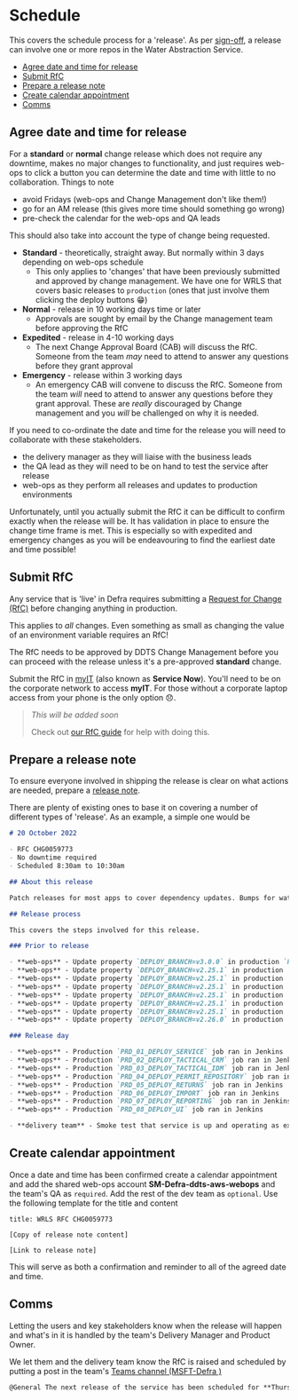 # Schedule

This covers the schedule process for a 'release'. As per [sign-off](/releasing/sign_off.md), a release can involve one or more repos in the Water Abstraction Service.

- [Agree date and time for release](#agree-date-and-time-for-release)
- [Submit RfC](#submit-rfc)
- [Prepare a release note](#prepare-a-release-note)
- [Create calendar appointment](#create-calendar-appointment)
- [Comms](#comms)

## Agree date and time for release

For a **standard** or **normal** change release which does not require any downtime, makes no major changes to functionality, and just requires web-ops to click a button you can determine the date and time with little to no collaboration. Things to note

- avoid Fridays (web-ops and Change Management don't like them!)
- go for an AM release (this gives more time should something go wrong)
- pre-check the calendar for the web-ops and QA leads

This should also take into account the type of change being requested.

- **Standard** - theoretically, straight away. But normally within 3 days depending on web-ops schedule
  - This only applies to 'changes' that have been previously submitted and approved by change management. We have one for WRLS that covers basic releases to `production` (ones that just involve them clicking the deploy buttons 😁)
- **Normal** - release in 10 working days time or later
  - Approvals are sought by email by the Change management team before approving the RfC
- **Expedited** - release in 4-10 working days
  - The next Change Approval Board (CAB) will discuss the RfC. Someone from the team _may_ need to attend to answer any questions before they grant approval
- **Emergency** - release within 3 working days
  - An emergency CAB will convene to discuss the RfC. Someone from the team _will_ need to attend to answer any questions before they grant approval. These are _really_ discouraged by Change management and you _will_ be challenged on why it is needed.

If you need to co-ordinate the date and time for the release you will need to collaborate with these stakeholders.

- the delivery manager as they will liaise with the business leads
- the QA lead as they will need to be on hand to test the service after release
- web-ops as they perform all releases and updates to production environments

Unfortunately, until you actually submit the RfC it can be difficult to confirm exactly when the release will be. It has validation in place to ensure the change time frame is met. This is especially so with expedited and emergency changes as you will be endeavouring to find the earliest date and time possible!

## Submit RfC

Any service that is 'live' in Defra requires submitting a [Request for Change (RfC)](https://wiki.en.it-processmaps.com/index.php/Checklist_Request_for_Change_RFC) before changing anything in production.

This applies to _all_ changes. Even something as small as changing the value of an environment variable requires an RfC!

The RfC needs to be approved by DDTS Change Management before you can proceed with the release unless it's a pre-approved **standard** change.

Submit the RfC in [myIT](https://defra.service-now.com) (also known as **Service Now**). You'll need to be on the corporate network to access **myIT**. For those without a corporate laptop access from your phone is the only option 😞.

> _This will be added soon_
>
> Check out [our RfC guide](/rfc/README.md) for help with doing this.

## Prepare a release note

To ensure everyone involved in shipping the release is clear on what actions are needed, prepare a [release note](https://gitlab-dev.aws-int.defra.cloud/open/release-notes).

There are plenty of existing ones to base it on covering a number of different types of 'release'. As an example, a simple one would be

```markdown
# 20 October 2022

- RFC CHG0059773
- No downtime required
- Scheduled 8:30am to 10:30am

## About this release

Patch releases for most apps to cover dependency updates. Bumps for water-abstraction-service and water-abstraction-ui to cover support for SROC annual billing.

## Release process

This covers the steps involved for this release.

### Prior to release

- **web-ops** - Update property `DEPLOY_BRANCH=v3.0.0` in production `PRD_01_DEPLOY_SERVICE` job in Jenkins
- **web-ops** - Update property `DEPLOY_BRANCH=v2.25.1` in production `PRD_02_DEPLOY_TACTICAL_CRM` job in Jenkins
- **web-ops** - Update property `DEPLOY_BRANCH=v2.25.1` in production `PRD_03_DEPLOY_TACTICAL_IDM` job in Jenkins
- **web-ops** - Update property `DEPLOY_BRANCH=v2.25.1` in production `PRD_04_DEPLOY_PERMIT_REPOSITORY` job in Jenkins
- **web-ops** - Update property `DEPLOY_BRANCH=v2.25.1` in production `PRD_05_DEPLOY_RETURNS` job in Jenkins
- **web-ops** - Update property `DEPLOY_BRANCH=v2.25.1` in production `PRD_06_DEPLOY_IMPORT` job in Jenkins
- **web-ops** - Update property `DEPLOY_BRANCH=v2.25.1` in production `PRD_07_DEPLOY_REPORTING` job in Jenkins
- **web-ops** - Update property `DEPLOY_BRANCH=v2.26.0` in production `PRD_08_DEPLOY_UI` job in Jenkins

### Release day

- **web-ops** - Production `PRD_01_DEPLOY_SERVICE` job ran in Jenkins
- **web-ops** - Production `PRD_02_DEPLOY_TACTICAL_CRM` job ran in Jenkins
- **web-ops** - Production `PRD_03_DEPLOY_TACTICAL_IDM` job ran in Jenkins
- **web-ops** - Production `PRD_04_DEPLOY_PERMIT_REPOSITORY` job ran in Jenkins
- **web-ops** - Production `PRD_05_DEPLOY_RETURNS` job ran in Jenkins
- **web-ops** - Production `PRD_06_DEPLOY_IMPORT` job ran in Jenkins
- **web-ops** - Production `PRD_07_DEPLOY_REPORTING` job ran in Jenkins
- **web-ops** - Production `PRD_08_DEPLOY_UI` job ran in Jenkins

- **delivery team** - Smoke test that service is up and operating as expected
```

## Create calendar appointment

Once a date and time has been confirmed create a calendar appointment and add the shared web-ops account **SM-Defra-ddts-aws-webops** and the team's QA as `required`. Add the rest of the dev team as `optional`. Use the following template for the title and content

```text
title: WRLS RFC CHG0059773

[Copy of release note content]

[Link to release note]
```

This will serve as both a confirmation and reminder to all of the agreed date and time.

## Comms

Letting the users and key stakeholders know when the release will happen and what's in it is handled by the team's Delivery Manager and Product Owner.

We let them and the delivery team know the RfC is raised and scheduled by putting a post in the team's [Teams channel (MSFT-Defra )](https://teams.microsoft.com/l/team/19%3acSnPCAkeDlujg1vdWAzicBz8xLDXSZgD3hhTSK7QFr81%40thread.tacv2/conversations?groupId=051160dd-3d14-4f28-8354-725992c0cf4c&tenantId=770a2450-0227-4c62-90c7-4e38537f1102)

```markdown
@General The next release of the service has been scheduled for **Thursday October 20** at approximately 8:30pm under RfC **CHG0059773**
```
